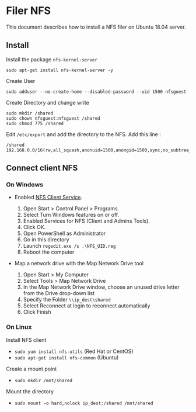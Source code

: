 # Filer NFS

This document describes how to install a NFS filer on Ubuntu 18.04 server.

## Install

Install the package `nfs-kernel-server`

    sudo apt-get install nfs-kernel-server -y

Create User
    
    sudo adduser --no-create-home --disabled-password --uid 1500 nfsguest

Create Directory and change write

    sudo mkdir /shared
    sudo chown nfsguest:nfsguest /shared
    sudo chmod 775 /shared

Edit `/etc/export` and add the directory to the NFS. Add this line :
    
    /shared 192.168.0.0/16(rw,all_squash,anonuid=1500,anongid=1500,sync,no_subtree_check)

## Connect client NFS

### On Windows

* Enabled [NFS Client Service](https://mapr.com/docs/61/AdministratorGuide/MountingNFSonWindowsClient.html). 
  1. Open Start > Control Panel > Programs.
  2. Select Turn Windows features on or off.
  3. Enabled Services for NFS (Client and Admins Tools).
  4. Click OK.
  5. Open PowerShell as Administrator 
  6. Go in this directory
  7. Launch `regedit.exe /s .\NFS_UID.reg`
  8. Reboot the computer
  
* Map a network drive with the Map Network Drive tool
  1. Open Start > My Computer
  2. Select Tools > Map Network Drive
  3. In the Map Network Drive window, choose an unused drive letter from the Drive drop-down list
  4. Specify the Folder `\\ip_dest\shared`
  6. Select Reconnect at login to reconnect automatically
  7. Click Finish

### On Linux

Install NFS client

* `sudo yum install nfs-utils` (Red Hat or CentOS)
* `sudo apt-get install nfs-common` (Ubuntu)

Create a mount point

* `sudo mkdir /mnt/shared`

Mount the directory

* `sudo mount -o hard,nolock ip_dest:/shared /mnt/shared`


  
